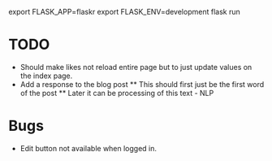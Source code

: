 export FLASK_APP=flaskr
export FLASK_ENV=development
flask run

# TODO
* Should make likes not reload entire page but to just update values on the index page.
* Add a response to the blog post
** This should first just be the first word of the post
** Later it can be processing of this text - NLP

# Bugs
* Edit button not available when logged in.
